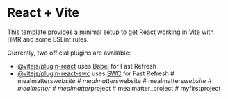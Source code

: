# React + Vite

This template provides a minimal setup to get React working in Vite with HMR and some ESLint rules.

Currently, two official plugins are available:

- [@vitejs/plugin-react](https://github.com/vitejs/vite-plugin-react/blob/main/packages/plugin-react/README.md) uses [Babel](https://babeljs.io/) for Fast Refresh
- [@vitejs/plugin-react-swc](https://github.com/vitejs/vite-plugin-react-swc) uses [SWC](https://swc.rs/) for Fast Refresh
#   m e a l m a t t e r s _ w e b s i t e  
 #   m e a l m a t t e r s _ w e b s i t e  
 #   m e a l m a t t e r s _ w e b s i t e  
 #   m e a l m a t t e r  
 #   m e a l m a t t e r _ p r o j e c t  
 #   m e a l m a t t e r _ p r o j e c t  
 #   m y f i r s t p r o j e c t  
 